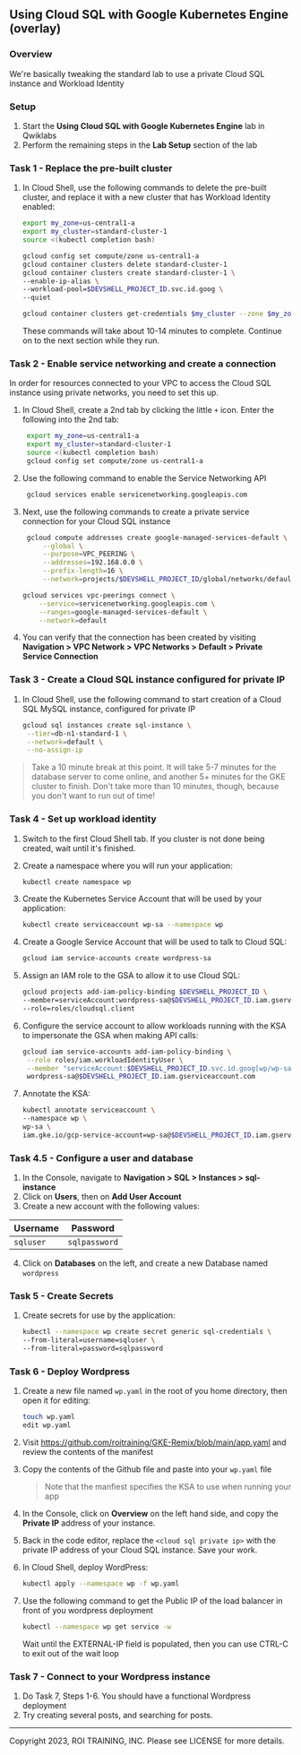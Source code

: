## Using Cloud SQL with Google Kubernetes Engine (overlay)

### Overview

We're basically tweaking the standard lab to use a private Cloud SQL instance
and Workload Identity

### Setup

1. Start the **Using Cloud SQL with Google Kubernetes Engine** lab in Qwiklabs
2. Perform the remaining steps in the **Lab Setup** section of the lab

### Task 1 - Replace the pre-built cluster

1. In Cloud Shell, use the following commands to delete the pre-built cluster,
   and replace it with a new cluster that has Workload Identity enabled:

    ```bash
    export my_zone=us-central1-a
    export my_cluster=standard-cluster-1
    source <(kubectl completion bash)

    gcloud config set compute/zone us-central1-a
    gcloud container clusters delete standard-cluster-1
    gcloud container clusters create standard-cluster-1 \
    --enable-ip-alias \
    --workload-pool=$DEVSHELL_PROJECT_ID.svc.id.goog \
    --quiet

    gcloud container clusters get-credentials $my_cluster --zone $my_zone
    ```

    These commands will take about 10-14 minutes to complete. Continue on
    to the next section while they run.

### Task 2 - Enable service networking and create a connection

In order for resources connected to your VPC to access the Cloud SQL instance
using private networks, you need to set this up.

1. In Cloud Shell, create a 2nd tab by clicking the little `+` icon. Enter
   the following into the 2nd tab:

   ```bash
    export my_zone=us-central1-a
    export my_cluster=standard-cluster-1
    source <(kubectl completion bash)
    gcloud config set compute/zone us-central1-a
   ```

2. Use the following command to enable the Service Networking API

   ```bash
    gcloud services enable servicenetworking.googleapis.com
    ```

3. Next, use the following commands to create a private service connection for
   your Cloud SQL instance

   ```bash
    gcloud compute addresses create google-managed-services-default \
        --global \
        --purpose=VPC_PEERING \
        --addresses=192.168.0.0 \
        --prefix-length=16 \
        --network=projects/$DEVSHELL_PROJECT_ID/global/networks/default
    ```

    ```bash
    gcloud services vpc-peerings connect \
        --service=servicenetworking.googleapis.com \
        --ranges=google-managed-services-default \
        --network=default
    ```

4. You can verify that the connection has been created by visiting 
   **Navigation > VPC Network > VPC Networks > Default > Private Service
   Connection**

### Task 3 - Create a Cloud SQL instance configured for private IP

1. In Cloud Shell, use the following command to start creation of a
   Cloud SQL MySQL instance, configured for private IP

   ```bash
   gcloud sql instances create sql-instance \
    --tier=db-n1-standard-1 \
    --network=default \
    --no-assign-ip 
    ```

> Take a 10 minute break at this point. It will take 5-7 minutes for the
> database server to come online, and another 5+ minutes for the GKE cluster
> to finish. Don't take more than 10 minutes, though, because you don't want
> to run out of time!

### Task 4 - Set up workload identity

1. Switch to the first Cloud Shell tab. If you cluster is not done being
   created, wait until it's finished.

2. Create a namespace where you will run your application:

    ```bash
    kubectl create namespace wp
    ```

3. Create the Kubernetes Service Account that will be used by your application:

    ```bash
    kubectl create serviceaccount wp-sa --namespace wp
    ```

4. Create a Google Service Account that will be used to talk to Cloud SQL:

    ```bash
    gcloud iam service-accounts create wordpress-sa
    ```

5. Assign an IAM role to the GSA to allow it to use Cloud SQL:

    ```bash
    gcloud projects add-iam-policy-binding $DEVSHELL_PROJECT_ID \
    --member=serviceAccount:wordpress-sa@$DEVSHELL_PROJECT_ID.iam.gserviceaccount.com \
    --role=roles/cloudsql.client
    ```

6. Configure the service account to allow workloads running with the KSA to
   impersonate the GSA when making API calls:

   ```bash
   gcloud iam service-accounts add-iam-policy-binding \
    --role roles/iam.workloadIdentityUser \
    --member "serviceAccount:$DEVSHELL_PROJECT_ID.svc.id.goog[wp/wp-sa]" \
    wordpress-sa@$DEVSHELL_PROJECT_ID.iam.gserviceaccount.com
    ```

7. Annotate the KSA:

    ```bash
    kubectl annotate serviceaccount \
    --namespace wp \
    wp-sa \
    iam.gke.io/gcp-service-account=wp-sa@$DEVSHELL_PROJECT_ID.iam.gserviceaccount.com
    ```

### Task 4.5 - Configure a user and database

1. In the Console, navigate to **Navigation > SQL > Instances > sql-instance**
2. Click on **Users**, then on **Add User Account**
3. Create a new account with the following values:

| **Username** | **Password**  |
| ------------ | ------------- |
| `sqluser`    | `sqlpassword` |

4. Click on **Databases** on the left, and create a new Database named
   `wordpress`

### Task 5 - Create Secrets

1. Create secrets for use by the application:

    ```bash
    kubectl --namespace wp create secret generic sql-credentials \
   --from-literal=username=sqluser \
   --from-literal=password=sqlpassword
   ```

### Task 6 - Deploy Wordpress

1. Create a new file named `wp.yaml` in the root of you home directory, then
   open it for editing:

   ```bash
   touch wp.yaml
   edit wp.yaml
   ```

2. Visit https://github.com/roitraining/GKE-Remix/blob/main/app.yaml and review the contents of the manifest
3. Copy the contents of the Github file and paste into your `wp.yaml` file
   > Note that the manfiest specifies the KSA to use when running your app

4. In the Console, click on **Overview** on the left hand side, and copy
   the **Private IP** address of your instance. 

5. Back in the code editor, replace the `<cloud sql private ip>` with the
   private IP address of your Cloud SQL instance. Save your work.

6. In Cloud Shell, deploy WordPress:
    
    ```bash
    kubectl apply --namespace wp -f wp.yaml
    ```

7. Use the following command to get the Public IP of the load balancer in
   front of you wordpress deployment

   ```bash
   kubectl --namespace wp get service -w
   ```

   Wait until the EXTERNAL-IP field is populated, then you can use CTRL-C 
   to exit out of the wait loop

### Task 7 - Connect to your Wordpress instance

1. Do Task 7, Steps 1-6. You should have a functional Wordpress deployment
2. Try creating several posts, and searching for posts.

---
Copyright 2023, ROI TRAINING, INC. Please see LICENSE for more details.
